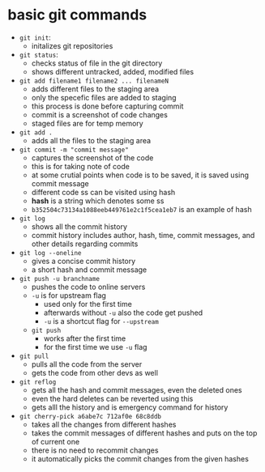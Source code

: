 # basic git commands

- `git init`:
  - initalizes git repositories 
- `git status`:
  - checks status of file in the git directory
  - shows different untracked, added, modified files
- `git add filename1 filename2 ... filenameN`
  - adds different files to the staging area 
  - only the specefic files are added to staging
  - this process is done before capturing commit
  - commit is a screenshot of code changes
  - staged files are for temp memory
- `git add .`
  - adds all the files to the staging area 
- `git commit -m "commit message"`
  - captures the screenshot of the code 
  - this is for taking note of code
  - at some crutial points when code is to be saved, it is saved using commit message
  - different code ss can be visited using hash
  - __hash__ is a string which denotes some ss 
  - `b352504c73134a1088eeb449761e2c1f5cea1eb7` is an example of hash
- `git log`
  - shows all the commit history 
  - commit history includes author, hash, time, commit messages, and other details regarding  commits
- `git log --oneline`
  - gives a concise commit history
  - a short hash and commit message
- `git push -u branchname`
  - pushes the code to online servers 
  - `-u` is for upstream flag
    - used only for the first time
    - afterwards without `-u` also the code get pushed
    - `-u` is a shortcut flag for `--upstream`
  - `git push`
    - works after the first time
    - for the first time we use `-u` flag
- `git pull`
  - pulls all the code from the server
  - gets the code from other devs as well
- `git reflog`
  - gets all the hash and commit messages, even the deleted ones
  - even the hard deletes can be reverted using this 
  - gets alll the history and is emergency command for history
- `git cherry-pick a6abe7c 712af0e 68c8ddb` 
  - takes all the changes from different hashes 
  - takes the commit messages of different hashes and puts on the top of current one 
  - there is no need to recommit changes
  - it automatically picks the commit changes from the given hashes 